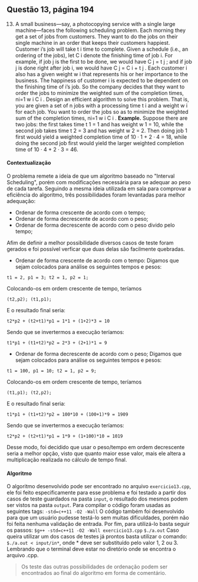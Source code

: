 ## Questão 13, página 194

13. A small business—say, a photocopying service with a single large machine—faces the following scheduling problem. Each morning they get a set of jobs from customers. They want to do the jobs on their single machine in an order that keeps their customers happiest. Customer i’s job will take t i time to complete. Given a schedule (i.e., an ordering of the jobs), let C i denote the finishing time of job i. For example, if job j is the first to be done, we would have C j = t j ; and if job j is done right after job i, we would have C j = C i + t j . Each customer i also has a given weight w i that represents his or her importance to the business. The happiness of customer i is expected to be dependent on the finishing time of i’s job. So the company decides that they want to order the jobs to minimize the weighted sum of the completion times, ni=1 w i C i .
Design an efficient algorithm to solve this problem. That is, you are given a set of n jobs with a processing time t i and a weight w i for each job. You want to order the jobs so as to minimize the weighted sum of the completion times, ni=1 w i C i . 
**Example.** Suppose there are two jobs: the first takes time t 1 = 1 and has weight w 1 = 10, while the second job takes time t 2 = 3 and has weight w 2 = 2. Then doing job 1 first would yield a weighted completion time of 10 · 1 + 2 · 4 = 18, while doing the second job first would yield the larger weighted completion time of 10 · 4 + 2 · 3 = 46.

#### Contextualização
O problema remete a ideia de que um algoritmo baseado no "Interval Scheduling", porém com modificações necessária para se adequar ao peso de cada tarefa.
Seguindo a mesma ideia utilizada em sala para comprovar a eficiência do algoritmo, três possibilidades foram levantadas para melhor adequação:
* Ordenar  de forma crescente de acordo com o tempo;
* Ordenar  de forma decrescente de acordo com o peso;
* Ordenar  de forma decrescente de acordo com o peso divido pelo tempo;

Afim de definir a melhor possibilidade diversos casos de teste foram gerados e foi possível verficar que duas delas são facilmente quebradas.

* Ordenar  de forma crescente de acordo com o tempo:
Digamos que sejam colocados para análise os seguintes tempos e pesos:
```
t1 = 2, p1 = 3; t2 = 1, p2 = 1;
```
Colocando-os em ordem crescente de tempo, teríamos
```
(t2,p2); (t1,p1);
```
E o resultado final seria:
```
t2*p2 + (t2+t1)*p1 = 1*1 + (1+2)*3 = 10
```
Sendo que se invertermos a execução teríamos:
```
t1*p1 + (t1+t2)*p2 = 2*3 + (2+1)*1 = 9
```

* Ordenar  de forma decrescente de acordo com o peso;
Digamos que sejam colocados para análise os seguintes tempos e pesos:
```
t1 = 100, p1 = 10; t2 = 1, p2 = 9;
```
Colocando-os em ordem crescente de tempo, teríamos
```
(t1,p1); (t2,p2);
```
E o resultado final seria:
```
t1*p1 + (t1+t2)*p2 = 100*10 + (100+1)*9 = 1909
```
Sendo que se invertermos a execução teríamos:
```
t2*p2 + (t2+t1)*p1 = 1*9 + (1+100)*10 = 1019
```

Desse modo, foi decidido que usar o peso/tempo em ordem decrescente seria a melhor opção, visto que quanto maior esse valor, mais ele altera a multiplicação realizada no cálculo de tempo final.

#### Algoritmo
O algoritmo desenvolvido pode ser encontrado no arquivo ```exercicio13.cpp```, ele foi feito especificamente para esse problema e foi testado a partir dos casos de teste guardados na pasta ```input```, o resultado dos mesmos podem ser vistos na pasta ```output```.
Para compilar o código foram usadas as seguintes tags:
```-std=c++11 -O2 -Wall```
O código também foi desenvolvido para que um usuário pudesse testá-lo sem muitas dificuldades, porém não foi feita nenhuma validação de entrada.
Por fim, para utilizá-lo basta seguir os passos:
```$g++ -std=c++11 -O2 -Wall exercicio13.cpp```
```$./a.out```
Caso queira utilizar um dos casos de testes já prontos basta utilizar o comando:
```$./a.out < input/in*```, onde * deve ser substituído pelo valor 1, 2 ou 3.
Lembrando que o terminal deve estar no diretório onde se encontra o arquivo .cpp.

> Os teste das outras possibilidades de ordenação podem ser encontrados ao final do algoritmo em forma de comentário.
